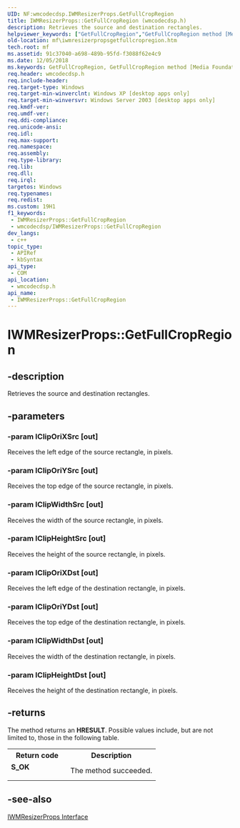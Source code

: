 ```yaml
---
UID: NF:wmcodecdsp.IWMResizerProps.GetFullCropRegion
title: IWMResizerProps::GetFullCropRegion (wmcodecdsp.h)
description: Retrieves the source and destination rectangles.
helpviewer_keywords: ["GetFullCropRegion","GetFullCropRegion method [Media Foundation]","GetFullCropRegion method [Media Foundation]","IWMResizerProps interface","IWMResizerProps interface [Media Foundation]","GetFullCropRegion method","IWMResizerProps.GetFullCropRegion","IWMResizerProps::GetFullCropRegion","codecapi.iwmresizerpropsgetfullcropregion","mf.iwmresizerpropsgetfullcropregion","wmcodecdsp/IWMResizerProps::GetFullCropRegion"]
old-location: mf\iwmresizerpropsgetfullcropregion.htm
tech.root: mf
ms.assetid: 91c37040-a698-489b-95fd-f3088f62e4c9
ms.date: 12/05/2018
ms.keywords: GetFullCropRegion, GetFullCropRegion method [Media Foundation], GetFullCropRegion method [Media Foundation],IWMResizerProps interface, IWMResizerProps interface [Media Foundation],GetFullCropRegion method, IWMResizerProps.GetFullCropRegion, IWMResizerProps::GetFullCropRegion, codecapi.iwmresizerpropsgetfullcropregion, mf.iwmresizerpropsgetfullcropregion, wmcodecdsp/IWMResizerProps::GetFullCropRegion
req.header: wmcodecdsp.h
req.include-header: 
req.target-type: Windows
req.target-min-winverclnt: Windows XP [desktop apps only]
req.target-min-winversvr: Windows Server 2003 [desktop apps only]
req.kmdf-ver: 
req.umdf-ver: 
req.ddi-compliance: 
req.unicode-ansi: 
req.idl: 
req.max-support: 
req.namespace: 
req.assembly: 
req.type-library: 
req.lib: 
req.dll: 
req.irql: 
targetos: Windows
req.typenames: 
req.redist: 
ms.custom: 19H1
f1_keywords:
 - IWMResizerProps::GetFullCropRegion
 - wmcodecdsp/IWMResizerProps::GetFullCropRegion
dev_langs:
 - c++
topic_type:
 - APIRef
 - kbSyntax
api_type:
 - COM
api_location:
 - wmcodecdsp.h
api_name:
 - IWMResizerProps::GetFullCropRegion
---
```


# IWMResizerProps::GetFullCropRegion


## -description

Retrieves the source and destination rectangles.

## -parameters

### -param lClipOriXSrc [out]

Receives the left edge of the source rectangle, in pixels.

### -param lClipOriYSrc [out]

Receives the top edge of the source rectangle, in pixels.

### -param lClipWidthSrc [out]

Receives the width of the source rectangle, in pixels.

### -param lClipHeightSrc [out]

Receives the height of the source rectangle, in pixels.

### -param lClipOriXDst [out]

Receives the left edge of the destination rectangle, in pixels.

### -param lClipOriYDst [out]

Receives the top edge of the destination rectangle, in pixels.

### -param lClipWidthDst [out]

Receives the width of the destination rectangle, in pixels.

### -param lClipHeightDst [out]

Receives the height of the destination rectangle, in pixels.

## -returns

The method returns an <b>HRESULT</b>. Possible values include, but are not limited to, those in the following table.

<table>
<tr>
<th>Return code</th>
<th>Description</th>
</tr>
<tr>
<td width="40%">
<dl>
<dt><b>S_OK</b></dt>
</dl>
</td>
<td width="60%">
The method succeeded.

</td>
</tr>
</table>

## -see-also

<a href="/windows/desktop/api/wmcodecdsp/nn-wmcodecdsp-iwmresizerprops">IWMResizerProps Interface</a>

